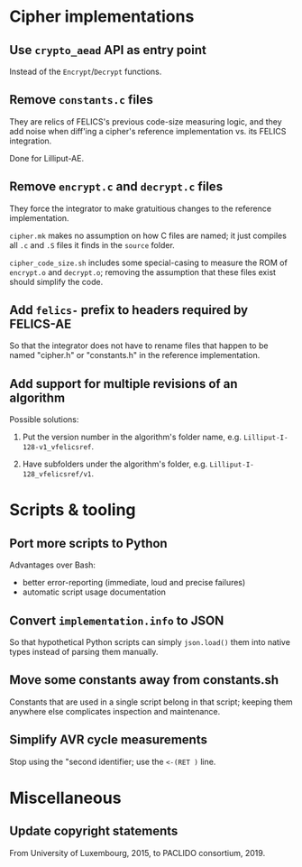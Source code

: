# Cipher implementations

## Use `crypto_aead` API as entry point

Instead of the `Encrypt`/`Decrypt` functions.

## Remove `constants.c` files

They are relics of FELICS's previous code-size measuring logic, and
they add noise when diff'ing a cipher's reference implementation
vs. its FELICS integration.

Done for Lilliput-AE.

## Remove `encrypt.c` and `decrypt.c` files

They force the integrator to make gratuitious changes to the reference
implementation.

`cipher.mk` makes no assumption on how C files are named; it just
compiles all `.c` and `.S` files it finds in the `source` folder.

`cipher_code_size.sh` includes some special-casing to measure the ROM
of `encrypt.o` and `decrypt.o`; removing the assumption that these
files exist should simplify the code.

## Add `felics-` prefix to headers required by FELICS-AE

So that the integrator does not have to rename files that happen to be
named "cipher.h" or "constants.h" in the reference implementation.

## Add support for multiple revisions of an algorithm

Possible solutions:

1. Put the version number in the algorithm's folder name,
   e.g. `Lilliput-I-128-v1_vfelicsref`.

2. Have subfolders under the algorithm's folder,
   e.g. `Lilliput-I-128_vfelicsref/v1`.

# Scripts & tooling

## Port more scripts to Python

Advantages over Bash:

- better error-reporting (immediate, loud and precise failures)
- automatic script usage documentation

## Convert `implementation.info` to JSON

So that hypothetical Python scripts can simply `json.load()` them into
native types instead of parsing them manually.

## Move some constants away from constants.sh

Constants that are used in a single script belong in that script;
keeping them anywhere else complicates inspection and maintenance.

## Simplify AVR cycle measurements

Stop using the "second identifier; use the `<-(RET )` line.

# Miscellaneous

## Update copyright statements

From University of Luxembourg, 2015, to PACLIDO consortium, 2019.
